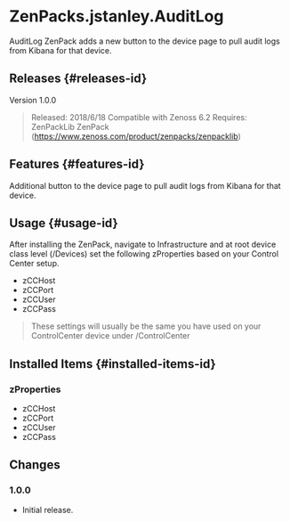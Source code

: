 # ZenPacks.jstanley.AuditLog

AuditLog ZenPack adds a new button to the device page to pull audit logs from Kibana for that device.

## Releases {#releases-id}
Version 1.0.0
> Released: 2018/6/18
> Compatible with Zenoss 6.2
> Requires: ZenPackLib ZenPack (https://www.zenoss.com/product/zenpacks/zenpacklib)

## Features {#features-id}
Additional button to the device page to pull audit logs from Kibana for that device.

## Usage {#usage-id}
After installing the ZenPack, navigate to Infrastructure and at root device class level (/Devices) set the following zProperties based on your Control Center setup.
* zCCHost
* zCCPort
* zCCUser
* zCCPass
 > These settings will usually be the same you have used on your ControlCenter device under /ControlCenter

## Installed Items {#installed-items-id}
### zProperties
* zCCHost
* zCCPort
* zCCUser
* zCCPass

## Changes
### 1.0.0
* Initial release.

